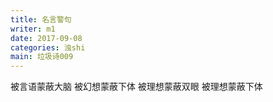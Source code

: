 ```yaml
---
title: 名言警句
writer: m1
date: 2017-09-08
categories: 浊shi
main: 垃圾诗009
---
```


被言语蒙蔽大脑
被幻想蒙蔽下体
被理想蒙蔽双眼
被理想蒙蔽下体
